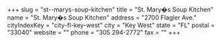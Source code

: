+++
slug = "st--marys-soup-kitchen"
title = "St. Mary�s Soup Kitchen"
name = "St. Mary�s Soup Kitchen"
address = "2700 Flagler Ave."
cityIndexKey = "city-fl-key-west"
city = "Key West"
state = "FL"
postal = "33040"
website = ""
phone = "305 294-2772"
fax = ""
+++

